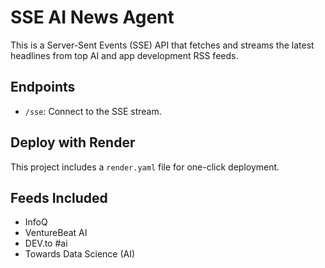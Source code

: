 # SSE AI News Agent

This is a Server-Sent Events (SSE) API that fetches and streams the latest headlines from top AI and app development RSS feeds.

## Endpoints
- `/sse`: Connect to the SSE stream.

## Deploy with Render

This project includes a `render.yaml` file for one-click deployment.

## Feeds Included
- InfoQ
- VentureBeat AI
- DEV.to #ai
- Towards Data Science (AI)
